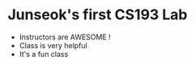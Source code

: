 
# Junseok's first CS193 Lab

- Instructors are AWESOME !
- Class is very helpful
- It's a fun class
